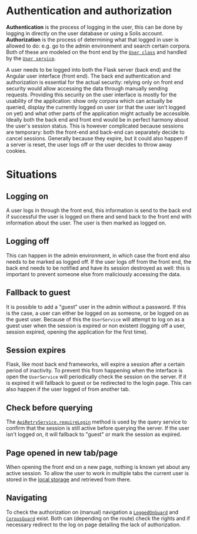 # Authentication and authorization

**Authentication** is the process of logging in the user, this can be done by logging in directly on the user database or using a Solis account. **Authorization** is the process of determining what that logged in user is allowed to do: e.g. go to the admin environment and search certain corpora. Both of these are modeled on the front end by the [`User class`](https://github.com/UUDigitalHumanitieslab/I-analyzer/blob/aee207f1a4e1a6fd2521f05f3f34839ab902247c/web-ui/src/app/models/user.ts) and handled by the [`User service`](https://github.com/UUDigitalHumanitieslab/I-analyzer/blob/aee207f1a4e1a6fd2521f05f3f34839ab902247c/web-ui/src/app/services/user.service.ts).

A user needs to be logged into both the Flask server (back end) and the Angular user interface (front end). The back end authentication and authorization is essential for the actual security: relying only on front end security would allow accessing the data through manually sending requests. Providing this security on the user interface is mostly for the usability of the application: show only corpora which can actually be queried, display the currently logged on user (or that the user isn't logged on yet) and what other parts of the application might actually be accessible. Ideally both the back end and front end would be in perfect harmony about the user's session status. This is however complicated because sessions are temporary: both the front-end and back-end can separately decide to cancel sessions. Generally because they expire, but it could also happen if a server is reset, the user logs off or the user decides to throw away cookies.

# Situations

## Logging on

A user logs in through the front end, this information is send to the back end if successful the user is logged on there and send back to the front end with information about the user. The user is then marked as logged on.

## Logging off

This can happen in the admin environment, in which case the front end also needs to be marked as logged off. If the user logs off from the front end, the back end needs to be notified and have its session destroyed as well: this is important to prevent someone else from maliciously accessing the data.

## Fallback to guest

It is possible to add a "guest" user in the admin without a password. If this is the case, a user can either be logged on as someone, or be logged on as the guest user. Because of this the `UserService` will attempt to log on as a guest user when the session is expired or non existent (logging off a user, session expired, opening the application for the first time).

## Session expires

Flask, like most back end frameworks, will expire a session after a certain period of inactivity. To prevent this from happening when the interface is open the `UserService` will periodically check the session on the server. If it is expired it will fallback to guest or be redirected to the login page. This can also happen if the user logged of from another tab.

## Check before querying 

The [`ApiRetryService.requireLogin`](https://github.com/UUDigitalHumanitieslab/I-analyzer/blob/aee207f1a4e1a6fd2521f05f3f34839ab902247c/web-ui/src/app/services/api-retry.service.ts#L18) method is used by the query service to confirm that the session is still active before querying the server. If the user isn't logged on, it will fallback to "guest" or mark the session as expired.

## Page opened in new tab/page

When opening the front end on a new page, nothing is known yet about any active session. To allow the user to work in multiple tabs the current user is stored in the [local storage](https://developer.mozilla.org/en-US/docs/Web/API/Window/localStorage) and retrieved from there.

## Navigating

To check the authorization on (manual) navigation a [`LoggedOnGuard`](https://github.com/UUDigitalHumanitieslab/I-analyzer/blob/aee207f1a4e1a6fd2521f05f3f34839ab902247c/web-ui/src/app/logged-on.guard.ts) and [`CorpusGuard`](https://github.com/UUDigitalHumanitieslab/I-analyzer/blob/aee207f1a4e1a6fd2521f05f3f34839ab902247c/web-ui/src/app/corpus.guard.ts) exist. Both can (depending on the route) check the rights and if necessary redirect to the log on page detailing the lack of authorization.
